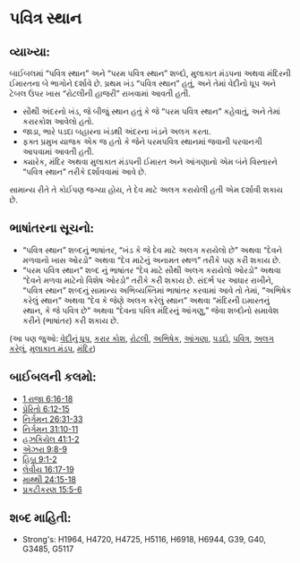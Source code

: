 # પવિત્ર સ્થાન 

## વ્યાખ્યા: 

બાઈબલમાં “પવિત્ર સ્થાન” અને “પરમ પવિત્ર સ્થાન” શબ્દો, મુલાકાત મંડપના અથવા મંદિરની ઈમારતના બે ભાગોને દર્શાવે છે. પ્રથમ ખંડ “પવિત્ર સ્થાન” હતું, અને તેમાં વેદીનો ધૂપ અને ટેબલ ઉપર ખાસ “રોટલીની હાજરી” રાખવામાં આવતી હતી.

* સૌથી અંદરનો ખંડ, જે બીજું સ્થાન હતું કે જે “પરમ પવિત્ર સ્થાન” કહેવાતું, અને તેમાં કરારકોશ આવેલો હતો.
* જાડા, ભારે પડદા બહારના ખંડથી અંદરના ખંડને અલગ કરતા.
* ફક્ત પ્રમુખ યાજક એક જ હતો કે જેને પરમપવિત્ર સ્થાનમાં જવાની પરવાનગી આપવામાં આવતી હતી.
* ક્યારેક, મંદિર અથવા મુલાકાત મંડપની ઈમારત અને આંગણાનો એમ બંને વિસ્તારને “પવિત્ર સ્થાન” તરીકે દર્શાવવામાં આવે છે.

સામાન્ય રીતે તે કોઈપણ જગ્યા હોય, તે દેવ માટે અલગ કરાયેલી હતી એમ દર્શાવી શકાય છે.

## ભાષાંતરના સૂચનો: 

* “પવિત્ર સ્થાન” શબ્દનું ભાષાંતર, “ખંડ કે જે દેવ માટે અલગ કરાયેલો છે” અથવા “દેવને મળવાનો ખાસ ઓરડો” અથવા “દેવ માટેનું અનામત સ્થળ” તરીકે પણ કરી શકાય છે.
* “પરમ પવિત્ર સ્થાન” શબ્દ નું ભાષાંતર “દેવ માટે સૌથી અલગ કરાયેલો ઓરડો” અથવા “દેવને મળવા માટેનો વિશેષ ઓરડો” તરીકે કરી શકાય છે. સંદર્ભ પર આધાર રાખીને, “પવિત્ર સ્થાન” શબ્દનું સામાન્ય અભિવ્યક્તિમાં ભાષાંતર કરવામાં આવે તો તેમાં, “અભિષેક કરેલું સ્થાન” અથવા “દેવ કે જેણે અલગ કરેલું સ્થાન” અથવા “મંદિરની ઇમારતનું સ્થાન, કે જે પવિત્ર છે” અથવા “દેવના પવિત્ર મંદિરનું આંગણુ,” જેવા શબ્દોનો સમાવેશ કરીને (ભાષાંતર) કરી શકાય છે.

(આ પણ જુઓ: [વેદીનું ધૂપ](../other/altarofincense.md), [કરાર કોશ](../kt/arkofthecovenant.md), [રોટલી](../other/bread.md), [અભિષેક](../kt/consecrate.md), [આંગણા](../other/courtyard.md), [પડદો](../other/curtain.md), [પવિત્ર](../kt/holy.md), [અલગ કરેલું](../kt/setapart.md), [મુલાકાત મંડપ](../kt/tabernacle.md), [મંદિર](../kt/temple.md))

## બાઈબલની કલમો: 

* [1 રાજા 6:16-18](rc://gu/tn/help/1ki/06/16)
* [પ્રેરિતો 6:12-15](rc://gu/tn/help/act/06/12)
* [નિર્ગમન 26:31-33](rc://gu/tn/help/exo/26/31)
* [નિર્ગમન 31:10-11](rc://gu/tn/help/exo/31/10)
* [હઝકિયેલ 41:1-2](rc://gu/tn/help/ezk/41/01)
* [એઝરા 9:8-9](rc://gu/tn/help/ezr/09/08)
* [હિબ્રૂ 9:1-2](rc://gu/tn/help/heb/09/01)
* [લેવીય 16:17-19](rc://gu/tn/help/lev/16/17)
* [માથ્થી 24:15-18](rc://gu/tn/help/mat/24/15)
* [પ્રકટીકરણ 15:5-6](rc://gu/tn/help/rev/15/05)

## શબ્દ માહિતી: 

* Strong's: H1964, H4720, H4725, H5116, H6918, H6944, G39, G40, G3485, G5117
